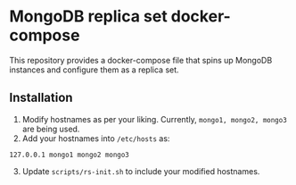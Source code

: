 # MongoDB replica set docker-compose

This repository provides a docker-compose file that spins up MongoDB instances and configure them as a replica set.

## Installation
1. Modify hostnames as per your liking. Currently, `mongo1, mongo2, mongo3` are being used.
2. Add your hostnames into `/etc/hosts` as:
  ```
  127.0.0.1 mongo1 mongo2 mongo3
  ```
3. Update `scripts/rs-init.sh` to include your modified hostnames.
